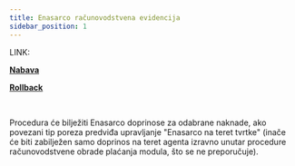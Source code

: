 ```yaml
---
title: Enasarco računovodstvena evidencija
sidebar_position: 1
---
```


LINK:

**[Nabava](/docs/finance-area/professional-men/accounting/enasarco-accounting/acquisition)**

**[Rollback](/docs/finance-area/professional-men/accounting/enasarco-accounting/previous)**

 

Procedura će bilježiti Enasarco doprinose za odabrane naknade, ako povezani tip poreza predviđa upravljanje "Enasarco na teret tvrtke" (inače će biti zabilježen samo doprinos na teret agenta izravno unutar procedure računovodstvene obrade plaćanja modula, što se ne preporučuje). 






